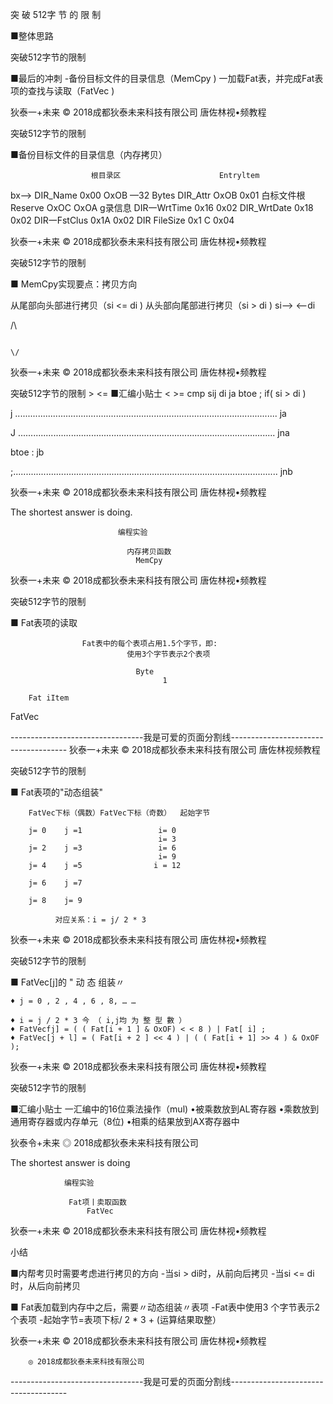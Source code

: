 突 破 512字 节 的 限 制

■整体思路

突破512字节的限制

■最后的冲刺
    -备份目标文件的目录信息（MemCpy )
    一加载Fat表，并完成Fat表项的查找与读取（FatVec )

狄泰一+未来                      © 2018成都狄泰未来科技有限公司                                                                               唐佐林视•频教程

突破512字节的限制

■备份目标文件的目录信息（内存拷贝）

                      根目录区                      Entryltem

bx——>                                      DIR_Name                                                             0x00   OxOB  —32 Bytes
                                           DIR_Attr                                                             OxOB   0x01
                     白标文件根                 Reserve                                                              OxOC   OxOA
                      g录信息                 DIR一WrtTime                                                          0x16   0x02
                                           DIR_WrtDate                                                          0x18   0x02
                                           DIR一FstClus                                                          0x1A   0x02
                                           DIR FileSize                                                         0x1 C  0x04

狄泰一+未来                      © 2018成都狄泰未来科技有限公司                                                                               唐佐林视•频教程

突破512字节的限制

■ MemCpy实现要点：拷贝方向

从尾部向头部进行拷贝（si <= di )                      从头部向尾部进行拷贝（si > di )
 si——>
                                    <——di

/\

                                                                                                                             \/

狄泰一+未来                      © 2018成都狄泰未来科技有限公司                                                                                  唐佐林视•频教程

突破512字节的限制                                                                                                                    >
                                                                                                                             <=
■汇编小贴士                                                                                                                        <
                                                                                                                             >=
cmp sij di
ja btoe ; if( si > di )

j ........................................................................................................ ja

J ...................................................................................................... jna

btoe :                                     jb

;......................................................................................................... jnb

狄泰一+未来                      © 2018成都狄泰未来科技有限公司                                                                               唐佐林视•频教程

The shortest answer is doing.

                            编程实验

                              内存拷贝函数
                                MemCpy

狄泰一+未来                      © 2018成都狄泰未来科技有限公司                                                                               唐佐林视•频教程

突破512字节的限制

■ Fat表项的读取

                    Fat表中的每个表项占用1.5个字节，即:
                              使用3个字节表示2个表项

                                Byte
                                      1

        Fat iItem

FatVec

---------------------------------我是可爱的页面分割线-------------------------------------
狄泰一+未来        © 2018成都狄泰未来科技有限公司            唐佐林视频教程

突破512字节的限制

■ Fat表项的"动态组装"

        FatVec下标（偶数）FatVec下标（奇数）  起始字节

        j= 0    j =1                 i= 0
                                     i= 3
        j= 2    j =3                 i= 6
                                     i= 9
        j= 4    j =5                i = 12

        j= 6    j =7

        j= 8    j= 9

              对应关系：i = j/ 2 * 3

狄泰一+未来        © 2018成都狄泰未来科技有限公司            唐佐林视•频教程

突破512字节的限制

■ FatVec[j]的 " 动 态 组装〃

    ♦ j = 0 , 2 , 4 , 6 , 8, … …

    ♦ i = j / 2 * 3 今 （ i,j均 为 整 型 數 ）
    ♦ FatVecfj] = ( ( Fat[i + 1 ] & OxOF) < < 8 ) | Fat[ i] ;
    ♦ FatVec[j + l] = ( Fat[i + 2 ] << 4 ) | ( ( Fat[i + 1] >> 4 ) & OxOF );

狄泰一+未来        © 2018成都狄泰未来科技有限公司            唐佐林视•频教程

突破512字节的限制

■汇编小贴士
    一汇编中的16位乘法操作（mul)
         •被乘数放到AL寄存器
          •乘数放到通用寄存器或内存单元（8位)
         •相乘的结果放到AX寄存器中

狄泰令+未来        ◎ 2018成都狄泰未来科技有限公司

The shortest answer is doing

                编程实验

                 Fat项丨卖取函数
                     FatVec

狄泰一+未来        © 2018成都狄泰未来科技有限公司            唐佐林视•频教程

 小结

■内帮考贝时需要考虑进行拷贝的方向
    -当si > di时，从前向后拷贝
    -当si <= di时，从后向前拷贝

■ Fat表加载到内存中之后，需要〃动态组装〃表项
    -Fat表中使用3 个字节表示2 个表项
     -起始字节=表项下标/ 2 * 3 + (运算结果取整）

狄泰一+未来        © 2018成都狄泰未来科技有限公司            唐佐林视•频教程

        ◎ 2018成都狄泰未来科技有限公司

---------------------------------我是可爱的页面分割线-------------------------------------
